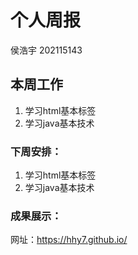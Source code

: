 # 个人周报

侯浩宇 202115143

## 本周工作

1. 学习html基本标签
2. 学习java基本技术

### 下周安排：

1. 学习html基本标签
2. 学习java基本技术

### 成果展示：

网址：https://hhy7.github.io/